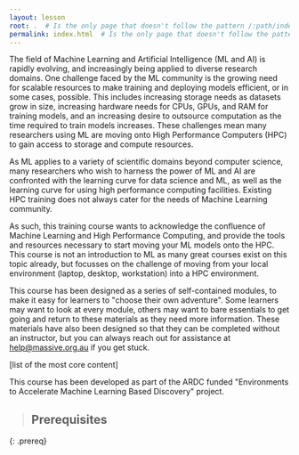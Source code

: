 ```yaml
---
layout: lesson
root: .  # Is the only page that doesn't follow the pattern /:path/index.html
permalink: index.html  # Is the only page that doesn't follow the pattern /:path/index.html
---
```


The field of Machine Learning and Artificial Intelligence (ML and AI) 
is rapidly evolving, and increasingly being applied to diverse research domains.
One challenge faced by the ML community is the growing need for scalable resources
to make training and deploying models efficient, or in some cases, possible.
This includes increasing storage needs as datasets grow in size,
increasing hardware needs for CPUs, GPUs, and RAM for training models,
and an increasing desire to outsource computation as the time required to train models increases.
These challenges mean many researchers using ML are moving onto High Performance
Computers (HPC) to gain access to storage and compute resources.

As ML applies to a variety of scientific domains beyond computer science,
many researchers who wish to harness the power of ML and AI are confronted with the learning curve
for data science and ML, as well as the learning curve for using
high performance computing facilities. Existing HPC training 
does not always cater for the needs of Machine Learning community.

As such, this training course wants to acknowledge the confluence of
Machine Learning and High Performance Computing, and provide the tools and 
resources necessary to start moving your ML models onto the HPC.
This course is not an introduction to ML as many great courses exist on this 
topic already, but focusses on the challenge of moving from your local environment
(laptop, desktop, workstation) into a HPC environment. 

This course has been designed as a series of self-contained modules,
to make it easy for learners to "choose their own adventure". 
Some learners may want to look at every module, others may want to bare
essentials to get going and return to these materials as they need more
information. These materials have also been designed so that they can 
be completed without an instructor, but you can always reach out for 
assistance at help@massive.org.au if you get stuck. 

[list of the most core content]

This course has been developed as part of the ARDC funded "Environments to 
Accelerate Machine Learning Based Discovery" project.
> ## Prerequisites
>
> 
{: .prereq}
